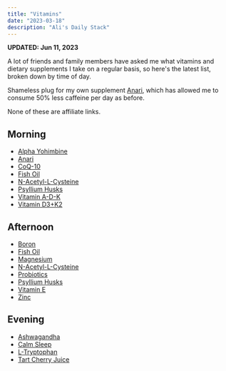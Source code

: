 ```yaml
---
title: "Vitamins"
date: "2023-03-18"
description: "Ali's Daily Stack"
---
```


**UPDATED: Jun 11, 2023**

A lot of friends and family members have asked me what vitamins and dietary supplements I take on a regular basis, so here's the latest list, broken down by time of day.

Shameless plug for my own supplement [Anari](https://anari.io), which has allowed me to consume 50% less caffeine per day as before.

None of these are affiliate links.



## Morning

- [Alpha Yohimbine](https://www.amazon.com/gp/product/B09MML3Y2H/ref=ppx_yo_dt_b_search_asin_title?ie=UTF8&psc=1)
- [Anari](https://anari.io)
- [CoQ-10](https://www.amazon.com/gp/product/B0014BDZ88/ref=ppx_yo_dt_b_search_asin_title?ie=UTF8&psc=1)
- [Fish Oil](https://www.amazon.com/gp/product/B01BTBZWBU/ref=ppx_yo_dt_b_search_asin_title?ie=UTF8&psc=1)
- [N-Acetyl-L-Cysteine](https://www.amazon.com/dp/B008ML8D4O?psc=1&ref=ppx_yo2ov_dt_b_product_details)
- [Psyllium Husks](https://www.vitaminshoppe.com/p/psyllium-husk-acidophilus-100-capsules/vs-1132)
- [Vitamin A-D-K](https://shop.bulletproof.com/products/vitamins-a-d-k-30-count)
- [Vitamin D3+K2](https://www.amazon.com/gp/product/B07255MPRN/ref=ppx_yo_dt_b_search_asin_title?ie=UTF8&psc=1)

## Afternoon
- [Boron](https://www.amazon.com/gp/product/B07X27P7V4/ref=ppx_yo_dt_b_search_asin_title?ie=UTF8&psc=1)
- [Fish Oil](https://www.amazon.com/gp/product/B01BTBZWBU/ref=ppx_yo_dt_b_search_asin_title?ie=UTF8&psc=1)
- [Magnesium](https://www.amazon.com/Designs-Health-Magnesium-Buffered-Capsules/dp/B005A6964U/ref=sr_1_8?crid=2YKNA95JN3DGO&keywords=magnesium&qid=1686541902&sprefix=magnesiu%2Caps%2C171&sr=8-8&th=1)
- [N-Acetyl-L-Cysteine](https://www.amazon.com/dp/B008ML8D4O?psc=1&ref=ppx_yo2ov_dt_b_product_details)
- [Probiotics](https://seed.com/)
- [Psyllium Husks](https://www.vitaminshoppe.com/p/psyllium-husk-acidophilus-100-capsules/vs-1132)
- [Vitamin E](https://www.amazon.com/dp/B002HZ9BJW?ref=ppx_yo2ov_dt_b_product_details&th=1)
- [Zinc](https://www.amazon.com/gp/product/B0918RXWRY/ref=ppx_yo_dt_b_search_asin_title?ie=UTF8&psc=1)

## Evening
- [Ashwagandha](https://www.amazon.com/gp/product/B07G7XZT5K/ref=ppx_yo_dt_b_search_asin_title?ie=UTF8&psc=1)
- [Calm Sleep](https://www.amazon.com/dp/B09345846G?ref=ppx_yo2ov_dt_b_product_details&th=1)
- [L-Tryptophan](https://www.vitaminshoppe.com/p/l-tryptophan-500-mg-60-veggie-caps/vs-2537)
- [Tart Cherry Juice](https://www.pureformulas.com/organic-tart-cherry-ultra-5x-100-juice-concentrate-16-fl-oz-473-ml-by-dynamic-health.html)
